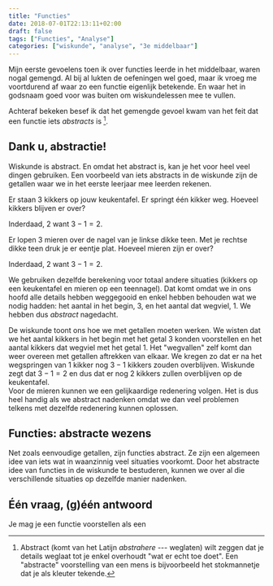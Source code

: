 ```yaml
---
title: "Functies"
date: 2018-07-01T22:13:11+02:00
draft: false
tags: ["Functies", "Analyse"]
categories: ["wiskunde", "analyse", "3e middelbaar"]
---
```

Mijn eerste gevoelens toen ik over functies leerde in het middelbaar, waren 
nogal gemengd. Al bij al lukten de oefeningen wel goed, maar ik vroeg me 
voortdurend af waar zo een functie eigenlijk betekende. En waar het in godsnaam 
goed voor was buiten om wiskundelessen mee te vullen.

Achteraf bekeken besef ik dat het gemengde gevoel kwam van het feit dat een 
functie iets *abstracts* is [^1].

## Dank u, abstractie!
Wiskunde is abstract. En omdat het abstract is, kan je het voor heel veel 
dingen gebruiken.  Een voorbeeld van iets abstracts in de wiskunde zijn de 
getallen waar we in het eerste leerjaar mee leerden rekenen.

Er staan $3$ kikkers op jouw keukentafel. Er springt één kikker weg. Hoeveel 
kikkers blijven er over?

Inderdaad, $2$ want $3-1=2$. 

Er lopen $3$ mieren over de nagel van je linkse dikke teen. Met je rechtse 
dikke teen druk je er eentje plat.  Hoeveel mieren zijn er over?

Inderdaad, $2$ want $3-1=2$.

We gebruiken dezelfde berekening voor totaal andere situaties (kikkers op een 
keukentafel en mieren op een teennagel). Dat komt omdat we in ons hoofd alle 
details hebben weggegooid en enkel hebben behouden wat we nodig hadden: het 
aantal in het begin, $3$, en het aantal dat wegviel, $1$. We hebben dus 
*abstract* nagedacht.

De wiskunde toont ons hoe we met getallen moeten werken. We wisten dat we het 
aantal kikkers in het begin met het getal $3$ konden voorstellen en het aantal 
kikkers dat wegviel met het getal $1$. Het "wegvallen" zelf komt dan weer 
overeen met getallen aftrekken van elkaar. We kregen zo dat er na het 
wegspringen van $1$ kikker nog $3-1$ kikkers zouden overblijven. Wiskunde zegt 
dat $3-1=2$ en dus dat er nog $2$ kikkers zullen overblijven op de keukentafel.  
Voor de mieren kunnen we een gelijkaardige redenering volgen. Het is dus heel 
handig als we abstract nadenken omdat we dan veel problemen telkens met 
dezelfde redenering kunnen oplossen.

## Functies: abstracte wezens
Net zoals eenvoudige getallen, zijn functies abstract. Ze zijn een algemeen 
idee van iets wat in waanzinnig veel situaties voorkomt. Door het abstracte 
idee van functies in de wiskunde te bestuderen, kunnen we over al die 
verschillende situaties op dezelfde manier nadenken.

## Één vraag, (g)één antwoord
Je mag je een functie voorstellen als een 

[^1]: Abstract (komt van het Latijn *abstrahere* --- weglaten) wilt zeggen dat 
    je details weglaat tot je enkel overhoudt "wat er echt toe doet". Een 
    "abstracte" voorstelling van een mens is bijvoorbeeld het stokmannetje dat 
    je als kleuter tekende.
